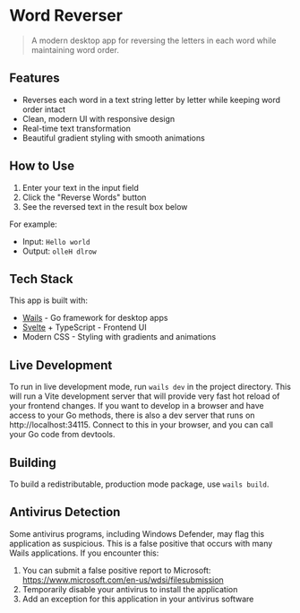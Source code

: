 # Word Reverser

> A modern desktop app for reversing the letters in each word while maintaining word order.

## Features

- Reverses each word in a text string letter by letter while keeping word order intact
- Clean, modern UI with responsive design
- Real-time text transformation
- Beautiful gradient styling with smooth animations

## How to Use

1. Enter your text in the input field
2. Click the "Reverse Words" button
3. See the reversed text in the result box below

For example:
- Input: `Hello world`
- Output: `olleH dlrow`

## Tech Stack

This app is built with:
- [Wails](https://wails.io/) - Go framework for desktop apps
- [Svelte](https://svelte.dev/) + TypeScript - Frontend UI
- Modern CSS - Styling with gradients and animations

## Live Development

To run in live development mode, run `wails dev` in the project directory. This will run a Vite development
server that will provide very fast hot reload of your frontend changes. If you want to develop in a browser
and have access to your Go methods, there is also a dev server that runs on http://localhost:34115. Connect
to this in your browser, and you can call your Go code from devtools.

## Building

To build a redistributable, production mode package, use `wails build`.

## Antivirus Detection

Some antivirus programs, including Windows Defender, may flag this application as suspicious. This is a false positive that occurs with many Wails applications. If you encounter this:

1. You can submit a false positive report to Microsoft: https://www.microsoft.com/en-us/wdsi/filesubmission
2. Temporarily disable your antivirus to install the application
3. Add an exception for this application in your antivirus software